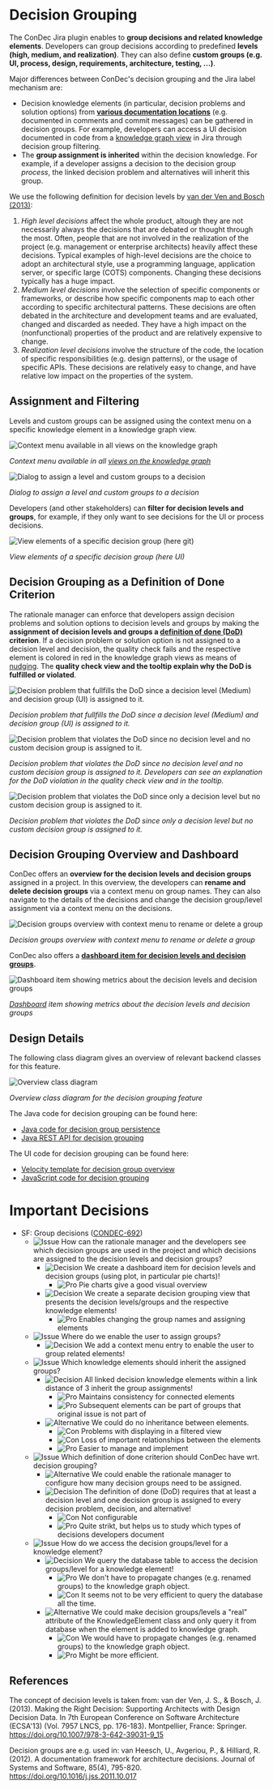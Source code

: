 # Decision Grouping

The ConDec Jira plugin enables to **group decisions and related knowledge elements**.
Developers can group decisions according to predefined **levels (high, medium, and realization)**.
They can also define **custom groups (e.g. UI, process, design, requirements, architecture, testing, ...)**.

Major differences between ConDec's decision grouping and the Jira label mechanism are:
- Decision knowledge elements (in particular, decision problems and solution options) from **[various documentation locations](documentation.md)** 
(e.g. documented in comments and commit messages) can be gathered in decision groups.
For example, developers can access a UI decision documented in code from a [knowledge graph view](knowledge-visualization.md) in Jira through decision group filtering.
- The **group assignment is inherited** within the decision knowledge. 
For example, if a developer assigns a decision to the decision group *process*, the linked decision problem and alternatives will inherit this group.

We use the following definition for decision levels by [van der Ven and Bosch (2013)](https://doi.org/10.1007/978-3-642-39031-9_15):
1. *High level decisions* affect the whole product, altough they are not necessarily always the decisions that are debated 
or thought through the most. 
Often, people that are not involved in the realization of the project (e.g. management or enterprise architects) heavily affect these decisions. 
Typical examples of high-level decisions are the choice to adopt an architectural style, 
use a programming language, application server, or specific large (COTS) components.
Changing these decisions typically has a huge impact.
2. *Medium level decisions* involve the selection of specific components or frameworks, 
or describe how specific components map to each other according to specific architectural patterns. 
These decisions are often debated in the architecture and development teams and are evaluated, changed and discarded as needed. 
They have a high impact on the (nonfunctional) properties of the product and are relatively expensive to change.
3. *Realization level decisions* involve the structure of the code, the location of specific responsibilities (e.g. design patterns), 
or the usage of specific APIs. 
These decisions are relatively easy to change, and have relative low impact on the properties of the system.

## Assignment and Filtering
Levels and custom groups can be assigned using the context menu on a specific knowledge element in a knowledge graph view.

![Context menu available in all views on the knowledge graph](../screenshots/decision_grouping_context_menu.png)

*Context menu available in all [views on the knowledge graph](knowledge-visualization.md)*

![Dialog to assign a level and custom groups to a decision](../screenshots/decision_grouping_assign.png)

*Dialog to assign a level and custom groups to a decision*

Developers (and other stakeholders) can **filter for decision levels and groups**, for example, if they only want to see decisions for the UI or process decisions.

![View elements of a specific decision group (here git)](../screenshots/decision_grouping_filter.png)

*View elements of a specific decision group (here UI)*

## Decision Grouping as a Definition of Done Criterion
The rationale manager can enforce that developers assign decision problems and solution options to decision levels and groups by 
making the **assignment of decision levels and groups a [definition of done (DoD)](quality-checking.md) criterion**.
If a decision problem or solution option is not assigned to a decision level and decision, the quality check fails and 
the respective element is colored in red in the knowledge graph views as means of [nudging](nudging.md).
The **quality check view and the tooltip explain why the DoD is fulfilled or violated**.

![Decision problem that fullfills the DoD since a decision level (Medium) and decision group (UI) is assigned to it.](../screenshots/decision_grouping_dod_fulfilled.png)

*Decision problem that fullfills the DoD since a decision level (Medium) and decision group (UI) is assigned to it.*

![Decision problem that violates the DoD since no decision level and no custom decision group is assigned to it.](../screenshots/decision_grouping_dod_violated.png)

*Decision problem that violates the DoD since no decision level and no custom decision group is assigned to it.
Developers can see an explanation for the DoD violation in the quality check view and in the tooltip.*

![Decision problem that violates the DoD since only a decision level but no custom decision group is assigned to it.](../screenshots/decision_grouping_dod_violated_level_only.png)

*Decision problem that violates the DoD since only a decision level but no custom decision group is assigned to it.*

## Decision Grouping Overview and Dashboard
ConDec offers an **overview for the decision levels and decision groups** assigned in a project.
In this overview, the developers can **rename and delete decision groups** via a context menu on group names.
They can also navigate to the details of the decisions and change the decision group/level assignment via a context menu on the decisions.

![Decision groups overview with context menu to rename or delete a group](../screenshots/decision_grouping_overview.png)

*Decision groups overview with context menu to rename or delete a group*

ConDec also offers a **[dashboard item for decision levels and decision groups](dashboard.md)**.

![Dashboard item showing metrics about the decision levels and decision groups](../screenshots/dashboard_groups.png)

*[Dashboard](dashboard.md) item showing metrics about the decision levels and decision groups*

## Design Details
The following class diagram gives an overview of relevant backend classes for this feature.

![Overview class diagram](../diagrams/class_diagram_decision_grouping.png)

*Overview class diagram for the decision grouping feature*

The Java code for decision grouping can be found here:

- [Java code for decision group persistence](../../src/main/java/de/uhd/ifi/se/decision/management/jira/persistence/DecisionGroupPersistenceManager.java)
- [Java REST API for decision grouping](../../src/main/java/de/uhd/ifi/se/decision/management/jira/rest/DecisionGroupingRest.java)

The UI code for decision grouping can be found here:

- [Velocity template for decision group overview](../../src/main/resources/templates/tabs/decisionGroups.vm)
- [JavaScript code for decision grouping](../../src/main/resources/js/grouping)

# Important Decisions
- SF: Group decisions ([CONDEC-692](https://jira-se.ifi.uni-heidelberg.de/browse/CONDEC-692))
	- ![Issue](../../src/main/resources/images/issue.png) How can the rationale manager and the developers see which decision groups are used in the project and which decisions are assigned to the decision levels and decision groups?
		- ![Decision](../../src/main/resources/images/decision.png) We create a dashboard item for decision levels and decision groups (using plot, in particular pie charts)!
			- ![Pro](../../src/main/resources/images/argument_pro.png) Pie charts give a good visual overview
		- ![Decision](../../src/main/resources/images/decision.png) We create a separate decision grouping view that presents the decision levels/groups and the respective knowledge elements!
			- ![Pro](../../src/main/resources/images/argument_pro.png) Enables changing the group names and assigning elements
	- ![Issue](../../src/main/resources/images/issue.png) Where do we enable the user to assign groups?
		- ![Decision](../../src/main/resources/images/decision.png) We add a context menu entry to enable the user to group related elements!
	- ![Issue](../../src/main/resources/images/issue.png) Which knowledge elements should inherit the assigned groups?
		- ![Decision](../../src/main/resources/images/decision.png) All linked decision knowledge elements within a link distance of 3 inherit the group assignments!
			- ![Pro](../../src/main/resources/images/argument_pro.png) Maintains consistency for connected elements
			- ![Pro](../../src/main/resources/images/argument_pro.png) Subsequent elements can be part of groups that original issue is not part of
		- ![Alternative](../../src/main/resources/images/alternative.png) We could do no inheritance between elements.
			- ![Con](../../src/main/resources/images/argument_con.png) Problems with displaying in a filtered view
			- ![Con](../../src/main/resources/images/argument_con.png) Loss of important relationships between the elements
			- ![Pro](../../src/main/resources/images/argument_pro.png) Easier to manage and implement
	- ![Issue](../../src/main/resources/images/issue.png) Which definition of done criterion should ConDec have wrt. decision grouping?
		- ![Alternative](../../src/main/resources/images/alternative.png) We could enable the rationale manager to configure how many decision groups need to be assigned.
		- ![Decision](../../src/main/resources/images/decision.png) The definition of done (DoD) requires that at least a decision level and one decision group is assigned to every decision problem, decision, and alternative!
			- ![Con](../../src/main/resources/images/argument_con.png) Not configurable
			- ![Pro](../../src/main/resources/images/argument_pro.png) Quite strikt, but helps us to study which types of decisions developers document
	- ![Issue](../../src/main/resources/images/issue.png) How do we access the decision groups/level for a knowledge element?
		- ![Decision](../../src/main/resources/images/decision.png) We query the database table to access the decision groups/level for a knowledge element!
			- ![Pro](../../src/main/resources/images/argument_pro.png) We don't have to propagate changes (e.g. renamed groups) to the knowledge graph object.
			- ![Con](../../src/main/resources/images/argument_con.png) It seems not to be very efficient to query the database all the time.
		- ![Alternative](../../src/main/resources/images/alternative.png) We could make decision groups/levels a "real" attribute of the KnowledgeElement class and only query it from database when the element is added to knowledge graph.
			- ![Con](../../src/main/resources/images/argument_con.png) We would have to propagate changes (e.g. renamed groups) to the knowledge graph object.
			- ![Pro](../../src/main/resources/images/argument_pro.png) Might be more efficient.

## References
The concept of decision levels is taken from: 
van der Ven, J. S., & Bosch, J. (2013). Making the Right Decision: Supporting Architects with Design Decision Data. 
In 7th European Conference on Software Architecture (ECSA'13) (Vol. 7957 LNCS, pp. 176-183). 
Montpellier, France: Springer. https://doi.org/10.1007/978-3-642-39031-9_15

Decision groups are e.g. used in:
van Heesch, U., Avgeriou, P., & Hilliard, R. (2012). A documentation framework for architecture decisions. 
Journal of Systems and Software, 85(4), 795-820. https://doi.org/10.1016/j.jss.2011.10.017